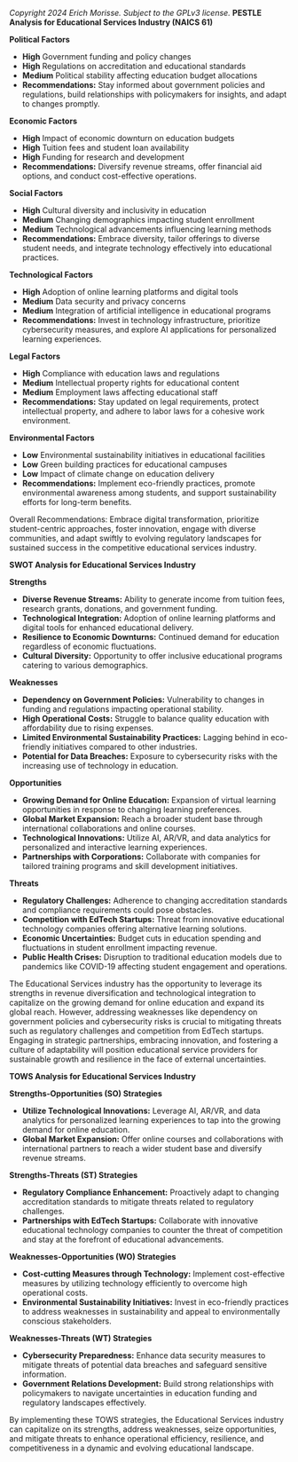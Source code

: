 *Copyright 2024 Erich Morisse.  Subject to the GPLv3 license.*
**PESTLE Analysis for Educational Services Industry (NAICS 61)**

**Political Factors**
- **High** Government funding and policy changes 
- **High** Regulations on accreditation and educational standards
- **Medium** Political stability affecting education budget allocations
- **Recommendations:** Stay informed about government policies and regulations, build relationships with policymakers for insights, and adapt to changes promptly.

**Economic Factors**
- **High** Impact of economic downturn on education budgets
- **High** Tuition fees and student loan availability
- **High** Funding for research and development
- **Recommendations:** Diversify revenue streams, offer financial aid options, and conduct cost-effective operations.

**Social Factors**
- **High** Cultural diversity and inclusivity in education
- **Medium** Changing demographics impacting student enrollment
- **Medium** Technological advancements influencing learning methods
- **Recommendations:** Embrace diversity, tailor offerings to diverse student needs, and integrate technology effectively into educational practices.

**Technological Factors**
- **High** Adoption of online learning platforms and digital tools
- **Medium** Data security and privacy concerns
- **Medium** Integration of artificial intelligence in educational programs
- **Recommendations:** Invest in technology infrastructure, prioritize cybersecurity measures, and explore AI applications for personalized learning experiences.

**Legal Factors**
- **High** Compliance with education laws and regulations
- **Medium** Intellectual property rights for educational content
- **Medium** Employment laws affecting educational staff
- **Recommendations:** Stay updated on legal requirements, protect intellectual property, and adhere to labor laws for a cohesive work environment.

**Environmental Factors**
- **Low** Environmental sustainability initiatives in educational facilities
- **Low** Green building practices for educational campuses
- **Low** Impact of climate change on education delivery
- **Recommendations:** Implement eco-friendly practices, promote environmental awareness among students, and support sustainability efforts for long-term benefits.

Overall Recommendations: Embrace digital transformation, prioritize student-centric approaches, foster innovation, engage with diverse communities, and adapt swiftly to evolving regulatory landscapes for sustained success in the competitive educational services industry.

**SWOT Analysis for Educational Services Industry**

**Strengths**
- **Diverse Revenue Streams:** Ability to generate income from tuition fees, research grants, donations, and government funding.
- **Technological Integration:** Adoption of online learning platforms and digital tools for enhanced educational delivery.
- **Resilience to Economic Downturns:** Continued demand for education regardless of economic fluctuations.
- **Cultural Diversity:** Opportunity to offer inclusive educational programs catering to various demographics.

**Weaknesses**
- **Dependency on Government Policies:** Vulnerability to changes in funding and regulations impacting operational stability.
- **High Operational Costs:** Struggle to balance quality education with affordability due to rising expenses.
- **Limited Environmental Sustainability Practices:** Lagging behind in eco-friendly initiatives compared to other industries.
- **Potential for Data Breaches:** Exposure to cybersecurity risks with the increasing use of technology in education.

**Opportunities**
- **Growing Demand for Online Education:** Expansion of virtual learning opportunities in response to changing learning preferences.
- **Global Market Expansion:** Reach a broader student base through international collaborations and online courses.
- **Technological Innovations:** Utilize AI, AR/VR, and data analytics for personalized and interactive learning experiences.
- **Partnerships with Corporations:** Collaborate with companies for tailored training programs and skill development initiatives.

**Threats**
- **Regulatory Challenges:** Adherence to changing accreditation standards and compliance requirements could pose obstacles.
- **Competition with EdTech Startups:** Threat from innovative educational technology companies offering alternative learning solutions.
- **Economic Uncertainties:** Budget cuts in education spending and fluctuations in student enrollment impacting revenue.
- **Public Health Crises:** Disruption to traditional education models due to pandemics like COVID-19 affecting student engagement and operations.

The Educational Services industry has the opportunity to leverage its strengths in revenue diversification and technological integration to capitalize on the growing demand for online education and expand its global reach. However, addressing weaknesses like dependency on government policies and cybersecurity risks is crucial to mitigating threats such as regulatory challenges and competition from EdTech startups. Engaging in strategic partnerships, embracing innovation, and fostering a culture of adaptability will position educational service providers for sustainable growth and resilience in the face of external uncertainties.

**TOWS Analysis for Educational Services Industry**

**Strengths-Opportunities (SO) Strategies**
- **Utilize Technological Innovations:** Leverage AI, AR/VR, and data analytics for personalized learning experiences to tap into the growing demand for online education.
- **Global Market Expansion:** Offer online courses and collaborations with international partners to reach a wider student base and diversify revenue streams.

**Strengths-Threats (ST) Strategies**
- **Regulatory Compliance Enhancement:** Proactively adapt to changing accreditation standards to mitigate threats related to regulatory challenges.
- **Partnerships with EdTech Startups:** Collaborate with innovative educational technology companies to counter the threat of competition and stay at the forefront of educational advancements.

**Weaknesses-Opportunities (WO) Strategies**
- **Cost-cutting Measures through Technology:** Implement cost-effective measures by utilizing technology efficiently to overcome high operational costs.
- **Environmental Sustainability Initiatives:** Invest in eco-friendly practices to address weaknesses in sustainability and appeal to environmentally conscious stakeholders.

**Weaknesses-Threats (WT) Strategies**
- **Cybersecurity Preparedness:** Enhance data security measures to mitigate threats of potential data breaches and safeguard sensitive information.
- **Government Relations Development:** Build strong relationships with policymakers to navigate uncertainties in education funding and regulatory landscapes effectively.

By implementing these TOWS strategies, the Educational Services industry can capitalize on its strengths, address weaknesses, seize opportunities, and mitigate threats to enhance operational efficiency, resilience, and competitiveness in a dynamic and evolving educational landscape.

